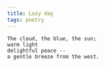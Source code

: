```yaml
---
title: Lazy day
tags: poetry
---
```


    The cloud, the blue, the sun;
    warm light
    delightful peace --
    a gentle breeze from the west.


